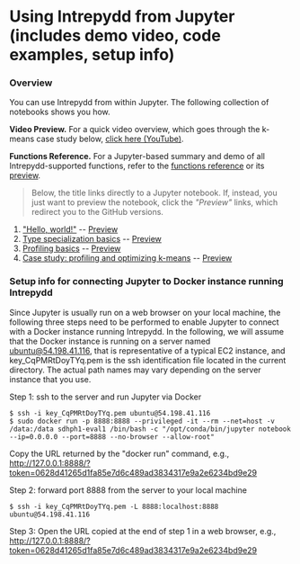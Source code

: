 # Using Intrepydd from Jupyter (includes demo video, code examples, setup info)

### Overview
You can use Intrepydd from within Jupyter. The following collection of notebooks shows you how.

**Video Preview.** For a quick video overview, which goes through the k-means case study below, [click here (YouTube)](https://www.youtube.com/watch?v=00CkXStroOk).

**Functions Reference.** For a Jupyter-based summary and demo of all Intrepydd-supported functions, refer to the [functions reference](./notebooks/functions-reference.ipynb) or its [preview](https://github.com/hpcgarage/intrepyddguide/blob/master/notebooks/functions-reference.ipynb).

> Below, the title links directly to a Jupyter notebook. If, instead, you just want to preview the notebook, click the _"Preview"_ links, which redirect you to the GitHub versions.

1. ["Hello, world!"](./notebooks/001-hello-world.ipynb) -- [Preview](https://github.com/hpcgarage/intrepyddguide/blob/master/notebooks/001-hello-world.ipynb)
2. [Type specialization basics](./notebooks/002-typing-basics.ipynb) -- [Preview](https://github.com/hpcgarage/intrepyddguide/blob/master/notebooks/002-typing-basics.ipynb)
3. [Profiling basics](./notebooks/003-profiling.ipynb) -- [Preview](https://github.com/hpcgarage/intrepyddguide/blob/master/notebooks/003-profiling.ipynb)
4. [Case study: profiling and optimizing k-means](./notebooks/004-kmeans.ipynb) -- [Preview](https://github.com/hpcgarage/intrepyddguide/blob/master/notebooks/004-kmeans.ipynb)

### Setup info for connecting Jupyter to Docker instance running Intrepydd

Since Jupyter is usually run on a web browser on your local machine, the following three steps need to be performed to enable Jupyter to connect with a Docker instance running Intrepydd.  In the following, we will assume that the Docker instance is running on a server named ubuntu@54.198.41.116, that is representative of a typical EC2 instance, and key_CqPMRtDoyTYq.pem is the ssh identification file located in the current directory.  The actual path names may vary depending on the server instance that you use.

Step 1: ssh to the server and run Jupyter via Docker
```
$ ssh -i key_CqPMRtDoyTYq.pem ubuntu@54.198.41.116
$ sudo docker run -p 8888:8888 --privileged -it --rm --net=host -v /data:/data sdhph1-eval1 /bin/bash -c "/opt/conda/bin/jupyter notebook --ip=0.0.0.0 --port=8888 --no-browser --allow-root"
```
Copy the URL returned by the "docker run" command, e.g., http://127.0.0.1:8888/?token=0628d41265d1fa85e7d6c489ad3834317e9a2e6234bd9e29

Step 2: forward port 8888 from the  server to your local machine
```
$ ssh -i key_CqPMRtDoyTYq.pem -L 8888:localhost:8888 ubuntu@54.198.41.116
```
Step 3: Open the URL copied at the end of step 1 in a web browser, e.g., http://127.0.0.1:8888/?token=0628d41265d1fa85e7d6c489ad3834317e9a2e6234bd9e29




